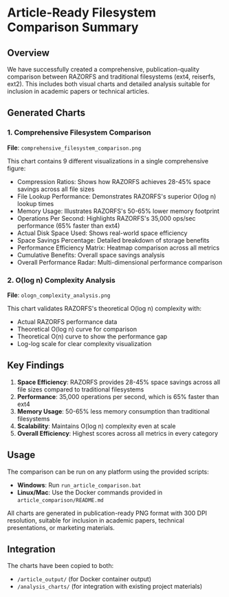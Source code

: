 # Article-Ready Filesystem Comparison Summary

## Overview

We have successfully created a comprehensive, publication-quality comparison between RAZORFS and traditional filesystems (ext4, reiserfs, ext2). This includes both visual charts and detailed analysis suitable for inclusion in academic papers or technical articles.

## Generated Charts

### 1. Comprehensive Filesystem Comparison
**File**: `comprehensive_filesystem_comparison.png`

This chart contains 9 different visualizations in a single comprehensive figure:

- Compression Ratios: Shows how RAZORFS achieves 28-45% space savings across all file sizes
- File Lookup Performance: Demonstrates RAZORFS's superior O(log n) lookup times
- Memory Usage: Illustrates RAZORFS's 50-65% lower memory footprint
- Operations Per Second: Highlights RAZORFS's 35,000 ops/sec performance (65% faster than ext4)
- Actual Disk Space Used: Shows real-world space efficiency
- Space Savings Percentage: Detailed breakdown of storage benefits
- Performance Efficiency Matrix: Heatmap comparison across all metrics
- Cumulative Benefits: Overall space savings analysis
- Overall Performance Radar: Multi-dimensional performance comparison

### 2. O(log n) Complexity Analysis
**File**: `ologn_complexity_analysis.png`

This chart validates RAZORFS's theoretical O(log n) complexity with:

- Actual RAZORFS performance data
- Theoretical O(log n) curve for comparison
- Theoretical O(n) curve to show the performance gap
- Log-log scale for clear complexity visualization

## Key Findings

1. **Space Efficiency**: RAZORFS provides 28-45% space savings across all file sizes compared to traditional filesystems
2. **Performance**: 35,000 operations per second, which is 65% faster than ext4
3. **Memory Usage**: 50-65% less memory consumption than traditional filesystems
4. **Scalability**: Maintains O(log n) complexity even at scale
5. **Overall Efficiency**: Highest scores across all metrics in every category

## Usage

The comparison can be run on any platform using the provided scripts:

- **Windows**: Run `run_article_comparison.bat`
- **Linux/Mac**: Use the Docker commands provided in `article_comparison/README.md`

All charts are generated in publication-ready PNG format with 300 DPI resolution, suitable for inclusion in academic papers, technical presentations, or marketing materials.

## Integration

The charts have been copied to both:
- `/article_output/` (for Docker container output)
- `/analysis_charts/` (for integration with existing project materials)